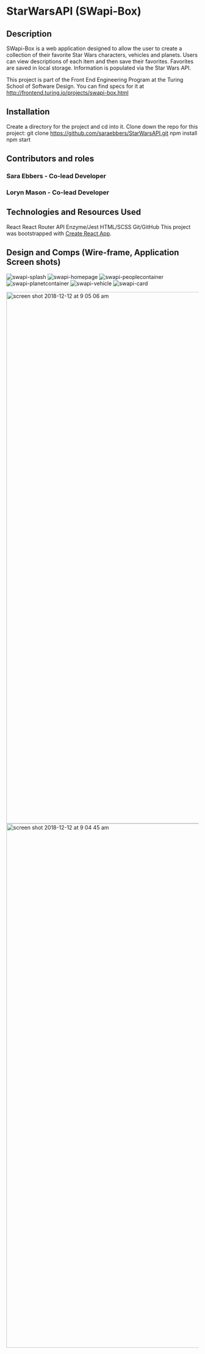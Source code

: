 # StarWarsAPI (SWapi-Box)

## Description
SWapi-Box is a web application designed to allow the user to create a collection of their favorite Star Wars characters, vehicles and planets.  Users can view descriptions of each item and then save their favorites.  Favorites are saved in local storage.  Information is populated via the Star Wars API.  

This project is part of the Front End Engineering Program at the Turing School of Software Design.  You can find specs for it at http://frontend.turing.io/projects/swapi-box.html

## Installation
Create a directory for the project and cd into it.
Clone down the repo for this project:
  git clone https://github.com/saraebbers/StarWarsAPI.git
npm install
npm start

## Contributors and roles

### Sara Ebbers - Co-lead Developer

### Loryn Mason - Co-lead Developer

## Technologies and Resources Used
  React
  React Router
  API
  Enzyme/Jest
  HTML/SCSS
  Git/GitHub
  This project was bootstrapped with [Create React App](https://github.com/facebook/create-react-app).

## Design and Comps (Wire-frame, Application Screen shots)

![swapi-splash](https://user-images.githubusercontent.com/39168394/49452579-b0542c80-f79e-11e8-92dd-89b2fa411eff.png)
![swapi-homepage](https://user-images.githubusercontent.com/39168394/49452595-b5b17700-f79e-11e8-9b58-91e6bed64186.png)
![swapi-peoplecontainer](https://user-images.githubusercontent.com/39168394/49452599-b8ac6780-f79e-11e8-94a2-e400faed3712.png)
![swapi-planetcontainer](https://user-images.githubusercontent.com/39168394/49452603-bb0ec180-f79e-11e8-9513-fe15e82241e3.png)
![swapi-vehicle](https://user-images.githubusercontent.com/39168394/49452610-bcd88500-f79e-11e8-9a50-a9fb3bf18d23.png)
![swapi-card](https://user-images.githubusercontent.com/39168394/49452612-bf3adf00-f79e-11e8-977a-71975ac15c99.png)

<img width="1393" alt="screen shot 2018-12-12 at 9 05 06 am" src="https://user-images.githubusercontent.com/39168394/49882110-2420b580-fded-11e8-9232-7822c08e94f6.png">
<img width="1374" alt="screen shot 2018-12-12 at 9 04 45 am" src="https://user-images.githubusercontent.com/39168394/49882113-25ea7900-fded-11e8-8e7a-f3a8262347c1.png">
